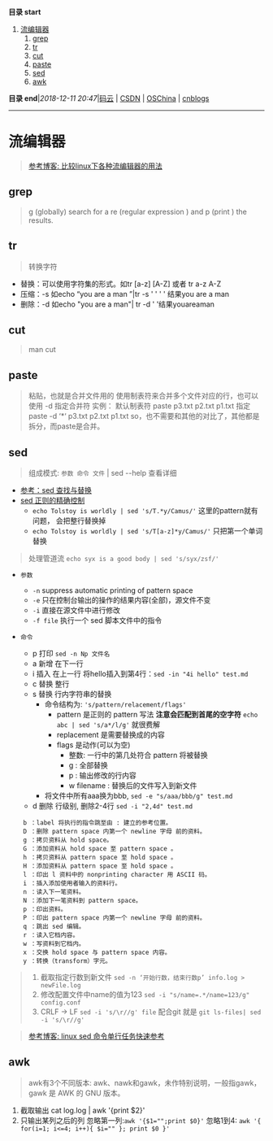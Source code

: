 **目录 start**

1. [流编辑器](#流编辑器)
    1. [grep](#grep)
    1. [tr](#tr)
    1. [cut](#cut)
    1. [paste](#paste)
    1. [sed](#sed)
    1. [awk](#awk)

**目录 end**|_2018-12-11 20:47_|[码云](https://gitee.com/gin9) | [CSDN](http://blog.csdn.net/kcp606) | [OSChina](https://my.oschina.net/kcp1104) | [cnblogs](http://www.cnblogs.com/kuangcp)
****************************************
# 流编辑器
> [参考博客: 比较linux下各种流编辑器的用法](https://blog.csdn.net/havedream_one/article/details/45007449)

## grep
> g (globally) search for a re (regular expression ) and p (print ) the results.

## tr
> 转换字符
- 替换：可以使用字符集的形式。如tr [a-z] [A-Z] 或者 tr a-z A-Z
- 压缩：-s   如echo “you are        a    man   ”|tr -s ' ' ' '   结果you are a man
- 删除：-d   如echo "you     are    a man"|  tr -d ' '结果youareaman

## cut
> man cut

## paste
> 粘贴，也就是合并文件用的
使用制表符来合并多个文件对应的行，也可以使用 -d 指定合并符
实例：
默认制表符
paste p3.txt p2.txt p1.txt
指定
paste -d ‘*‘ p3.txt p2.txt p1.txt
so，也不需要和其他的对比了，其他都是拆分，而paste是合并。

## sed
> 组成模式: `参数 命令 文件` | sed --help 查看详细

- [参考：sed 查找与替换](http://wiki.jikexueyuan.com/project/shell-learning/sed-search-and-replace.html)
- [sed 正则的精确控制](http://wiki.jikexueyuan.com/project/shell-learning/sed-accurate-control-of-regular.html)
    - `echo Tolstoy is worldly | sed 's/T.*y/Camus/'` 这里的pattern就有问题， 会把整行替换掉
    - `echo Tolstoy is worldly | sed 's/T[a-z]*y/Camus/'` 只把第一个单词替换

> 处理管道流 `echo syx is a good body | sed 's/syx/zsf/'`

- `参数`
    - `-n` suppress automatic printing of pattern space
    - `-e` 只在控制台输出的操作的结果内容(全部)，源文件不变 
    - `-i` 直接在源文件中进行修改
    - `-f file` 执行一个 sed 脚本文件中的指令

- `命令`
    - p 打印 `sed -n Np 文件名`
    - a 新增 在下一行
    - i 插入 在上一行 将hello插入到第4行：`sed -in "4i hello" test.md`
    - c 替换 整行
    - s 替换 行内字符串的替换 
        - 命令结构为: `'s/pattern/relacement/flags'`
            - pattern 是正则的 pattern 写法 **注意会匹配到首尾的空字符** `echo abc | sed 's/a*/l/g'` 就很费解
            - replacement 是需要替换成的内容
            - flags 是动作(可以为空)
                - 整数: 一行中的第几处符合 pattern 将被替换
                - g : 全部替换
                - p : 输出修改的行内容
                - w filename : 替换后的文件写入到新文件
        - 将文件中所有aaa换为bbb, `sed -e "s/aaa/bbb/g" test.md`
    - d 删除 行级别, 删除2-4行 `sed -i "2,4d" test.md`

```
    b ：label 将执行的指令跳至由 : 建立的参考位置。
    D ：删除 pattern space 内第一个 newline 字母 前的资料。
    g ：拷贝资料从 hold space。
    G ：添加资料从 hold space 至 pattern space 。
    h ：拷贝资料从 pattern space 至 hold space 。
    H ：添加资料从 pattern space 至 hold space 。
    l ：印出 l 资料中的 nonprinting character 用 ASCII 码。
    i ：插入添加使用者输入的资料行。
    n ：读入下一笔资料。
    N ：添加下一笔资料到 pattern space。
    p ：印出资料。
    P ：印出 pattern space 内第一个 newline 字母 前的资料。
    q ：跳出 sed 编辑。
    r ：读入它档内容。
    w ：写资料到它档内。
    x ：交换 hold space 与 pattern space 内容。
    y ：转换（transform）字元。
```

>1. 截取指定行数到新文件 `sed -n ‘开始行数，结束行数p’ info.log > newFile.log`
>1. 修改配置文件中name的值为123 `sed -i "s/name=.*/name=123/g" config.conf`
>1. CRLF -> LF `sed -i 's/\r//g' file` 配合git 就是 `git ls-files| sed -i 's/\r//g' `

> [参考博客: linux sed 命令单行任务快速参考](http://www.techug.com/post/linux-sed1line.html)

## awk
> awk有3个不同版本: awk、nawk和gawk，未作特别说明，一般指gawk，gawk 是 AWK 的 GNU 版本。

1. 截取输出 cat log.log | awk '{print $2}' 
1. 只输出某列之后的列 忽略第一列:`awk '{$1="";print $0}'` 忽略1到4: `awk '{ for(i=1; i<=4; i++){ $i="" }; print $0 }'`
